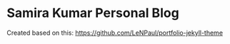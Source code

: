 # Samira Kumar Personal Blog

Created based on this: https://github.com/LeNPaul/portfolio-jekyll-theme
